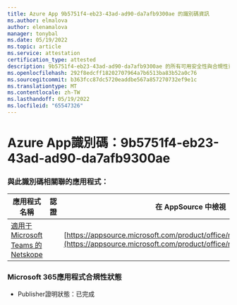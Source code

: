 ```yaml
---
title: Azure App 9b5751f4-eb23-43ad-ad90-da7afb9300ae 的識別碼資訊
ms.author: elmalova
author: elenamalova
manager: tonybal
ms.date: 05/19/2022
ms.topic: article
ms.service: attestation
certification_type: attested
description: 9b5751f4-eb23-43ad-ad90-da7afb9300ae 的所有可用安全性與合規性資訊。
ms.openlocfilehash: 292f8edcff18202707964a7b6513ba83b52a0c76
ms.sourcegitcommit: b363fcc87dc5720eaddbe567a857270732ef9e1c
ms.translationtype: MT
ms.contentlocale: zh-TW
ms.lasthandoff: 05/19/2022
ms.locfileid: "65547326"
---
```

# <a name="azure-app-id-9b5751f4-eb23-43ad-ad90-da7afb9300ae"></a>Azure App識別碼：9b5751f4-eb23-43ad-ad90-da7afb9300ae


### <a name="apps-associated-with-this-id"></a>與此識別碼相關聯的應用程式：
| **應用程式名稱** | **認證** | **在 AppSource 中檢視** |
|--------------|---------------|-----------------------|
| [適用于 Microsoft Teams 的 Netskope](../forward/netskope.netskope_teams.md) |  | [https://appsource.microsoft.com/product/office/netskope.netskope_teams](https://appsource.microsoft.com/product/office/netskope.netskope_teams) |

### <a name="microsoft-365-app-compliance-status"></a>Microsoft 365應用程式合規性狀態
- Publisher證明狀態：已完成
